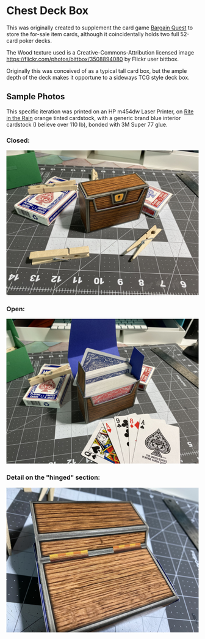 # Chest Deck Box

This was originally created to supplement the card game [Bargain Quest](http://bargainquestgame.com) to store the for-sale item cards, although it coincidentally holds two full 52-card poker decks.

The Wood texture used is a Creative-Commons-Attribution licensed image <https://flickr.com/photos/bittbox/3508894080> by Flickr user bittbox.

Originally this was conceived of as a typical tall card box, but the ample depth of the deck makes it opportune to a sideways TCG style deck box.

## Sample Photos

This specific iteration was printed on an HP m454dw Laser Printer, on [Rite in the Rain](https://www.riteintherain.com) orange tinted cardstock, with a generic brand blue interior cardstock (I believe over 110 lb), bonded with 3M Super 77 glue.

### Closed:

![closed image](closed.jpeg)

### Open:

![open image](open.jpeg)

### Detail on the "hinged" section:

![hinge image](hinge_detail.jpeg)



